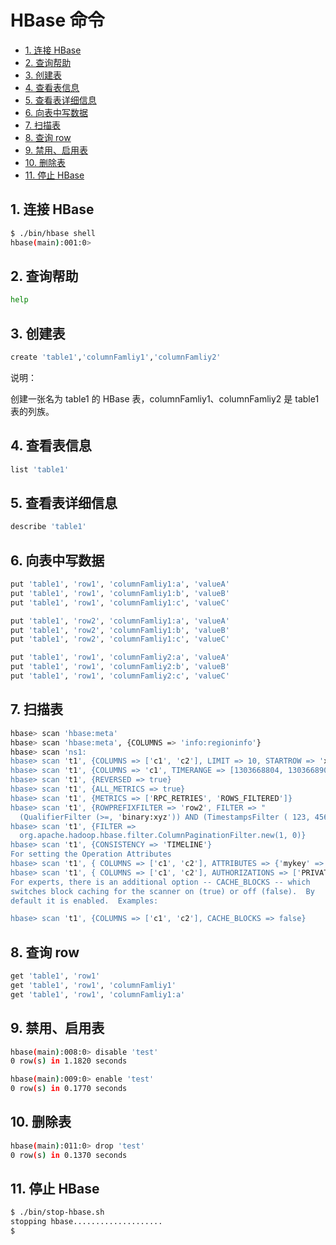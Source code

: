 # HBase 命令

<!-- TOC depthFrom:2 depthTo:3 -->

- [1. 连接 HBase](#1-连接-hbase)
- [2. 查询帮助](#2-查询帮助)
- [3. 创建表](#3-创建表)
- [4. 查看表信息](#4-查看表信息)
- [5. 查看表详细信息](#5-查看表详细信息)
- [6. 向表中写数据](#6-向表中写数据)
- [7. 扫描表](#7-扫描表)
- [8. 查询 row](#8-查询-row)
- [9. 禁用、启用表](#9-禁用启用表)
- [10. 删除表](#10-删除表)
- [11. 停止 HBase](#11-停止-hbase)

<!-- /TOC -->

## 1. 连接 HBase

```bash
$ ./bin/hbase shell
hbase(main):001:0>
```

## 2. 查询帮助

```bash
help
```

## 3. 创建表

```bash
create 'table1','columnFamliy1','columnFamliy2'
```

说明：

创建一张名为 table1 的 HBase 表，columnFamliy1、columnFamliy2 是 table1 表的列族。

## 4. 查看表信息

```bash
list 'table1'
```

## 5. 查看表详细信息

```bash
describe 'table1'
```

## 6. 向表中写数据

```bash
put 'table1', 'row1', 'columnFamliy1:a', 'valueA'
put 'table1', 'row1', 'columnFamliy1:b', 'valueB'
put 'table1', 'row1', 'columnFamliy1:c', 'valueC'

put 'table1', 'row2', 'columnFamliy1:a', 'valueA'
put 'table1', 'row2', 'columnFamliy1:b', 'valueB'
put 'table1', 'row2', 'columnFamliy1:c', 'valueC'

put 'table1', 'row1', 'columnFamliy2:a', 'valueA'
put 'table1', 'row1', 'columnFamliy2:b', 'valueB'
put 'table1', 'row1', 'columnFamliy2:c', 'valueC'
```

## 7. 扫描表

```bash
hbase> scan 'hbase:meta'
hbase> scan 'hbase:meta', {COLUMNS => 'info:regioninfo'}
hbase> scan 'ns1:
hbase> scan 't1', {COLUMNS => ['c1', 'c2'], LIMIT => 10, STARTROW => 'xyz'}
hbase> scan 't1', {COLUMNS => 'c1', TIMERANGE => [1303668804, 1303668904]}
hbase> scan 't1', {REVERSED => true}
hbase> scan 't1', {ALL_METRICS => true}
hbase> scan 't1', {METRICS => ['RPC_RETRIES', 'ROWS_FILTERED']}
hbase> scan 't1', {ROWPREFIXFILTER => 'row2', FILTER => "
  (QualifierFilter (>=, 'binary:xyz')) AND (TimestampsFilter ( 123, 456))"}
hbase> scan 't1', {FILTER =>
  org.apache.hadoop.hbase.filter.ColumnPaginationFilter.new(1, 0)}
hbase> scan 't1', {CONSISTENCY => 'TIMELINE'}
For setting the Operation Attributes 
hbase> scan 't1', { COLUMNS => ['c1', 'c2'], ATTRIBUTES => {'mykey' => 'myvalue'}}
hbase> scan 't1', { COLUMNS => ['c1', 'c2'], AUTHORIZATIONS => ['PRIVATE','SECRET']}
For experts, there is an additional option -- CACHE_BLOCKS -- which
switches block caching for the scanner on (true) or off (false).  By
default it is enabled.  Examples:

hbase> scan 't1', {COLUMNS => ['c1', 'c2'], CACHE_BLOCKS => false}
```

## 8. 查询 row

```bash
get 'table1', 'row1'
get 'table1', 'row1', 'columnFamliy1'
get 'table1', 'row1', 'columnFamliy1:a'
```

## 9. 禁用、启用表

```bash
hbase(main):008:0> disable 'test'
0 row(s) in 1.1820 seconds

hbase(main):009:0> enable 'test'
0 row(s) in 0.1770 seconds
```

## 10. 删除表

```bash
hbase(main):011:0> drop 'test'
0 row(s) in 0.1370 seconds
```

## 11. 停止 HBase

```bash
$ ./bin/stop-hbase.sh
stopping hbase....................
$
```
